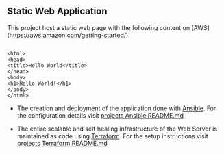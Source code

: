 ## Static Web Application

This project host a static web page with the following content on [AWS]
(https://aws.amazon.com/getting-started/).

  ```

  <html>
  <head>
  <title>Hello World</title>
  </head>
  <body>
  <h1>Hello World!</h1>
  </body>
  </html>

  ```
  * The creation and deployment of the application done with [Ansible](https://www.ansible.com/).
    For the configuration details visit [projects Ansible README.md](ansible/README.md)

  * The entire scalable and self healing infrastructure of the Web Server is
    maintained as code using [Terraform](https://www.terraform.io/).
    For the setup instructions visit [projects Terraform README.md](terraform/README.md)
